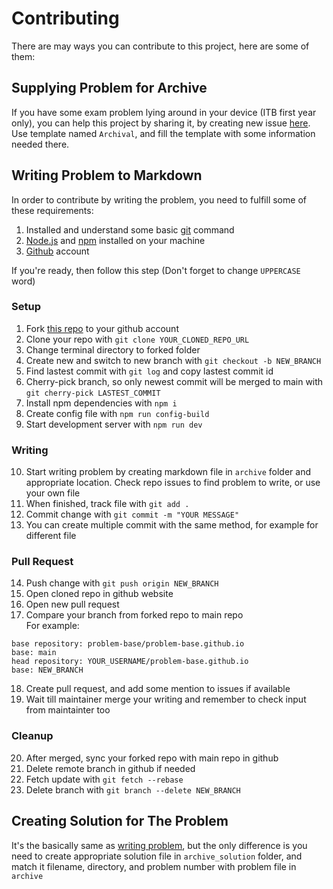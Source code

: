 # Contributing

There are may ways you can contribute to this project, here are some of them:


## Supplying Problem for Archive
If you have some exam problem lying around in your device (ITB first year only), you can help this project by sharing it, by creating new issue [here](https://github.com/problem-base/problem-base.github.io/issues). Use template named `Archival`, and fill the template with some information needed there.

## Writing Problem to Markdown
In order to contribute by writing the problem, you need to fulfill some of these requirements: 
1. Installed and understand some basic [git](https://git-scm.com/) command
1. [Node.js](https://nodejs.org/en) and [npm](https://www.npmjs.com/) installed on your machine
1. [Github](https://github.com/) account

If you're ready, then follow this step (Don't forget to change `UPPERCASE` word)

### Setup
1. Fork [this repo](https://github.com/problem-base/problem-base.github.io) to your github account
1. Clone your repo with `git clone YOUR_CLONED_REPO_URL`  
1. Change terminal directory to forked folder
1. Create new and switch to new branch with `git checkout -b NEW_BRANCH`
1. Find lastest commit with `git log` and copy lastest commit id
1. Cherry-pick branch, so only newest commit will be merged to main with `git cherry-pick LASTEST_COMMIT`
1. Install npm dependencies with `npm i`
1. Create config file with `npm run config-build`
1. Start development server with `npm run dev`

### Writing
10. Start writing problem by creating markdown file in `archive` folder and appropriate location. Check repo issues to find problem to write, or use your own file
1. When finished, track file with `git add .`
1. Commit change with `git commit -m "YOUR MESSAGE"`
1. You can create multiple commit with the same method, for example for different file

### Pull Request
14. Push change with `git push origin NEW_BRANCH`
1. Open cloned repo in github website
1. Open new pull request
1. Compare your branch from forked repo to main repo  
For example:
```
base repository: problem-base/problem-base.github.io  
base: main  
head repository: YOUR_USERNAME/problem-base.github.io  
base: NEW_BRANCH  
```
18. Create pull request, and add some mention to issues if available
1. Wait till maintainer merge your writing and remember to check input from maintainter too

### Cleanup
20. After merged, sync your forked repo with main repo in github
1. Delete remote branch in github if needed
1. Fetch update with `git fetch --rebase`
1. Delete branch with `git branch --delete NEW_BRANCH`

## Creating Solution for The Problem 
It's the basically same as [writing problem](#writing-problem-to-markdown), but the only difference is you need to create appropriate solution file in `archive_solution` folder, and match it filename, directory, and problem number with problem file in `archive`
